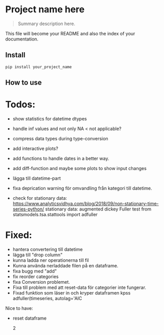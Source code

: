 # Project name here
> Summary description here.


This file will become your README and also the index of your documentation.

## Install

`pip install your_project_name`

## How to use


# Todos:
- show statistics for datetime dtypes
- handle inf values and not only NA < not applicable?
- compress data types during type-conversion
- add interactive plots?
- add functions to handle dates in a better way.
- add diff-function and maybe some plots to show input changes
- lägga till datetime-part
- fixa deprication warning för omvandling från kategori till datetime.


- check for stationary data:
https://www.analyticsvidhya.com/blog/2018/09/non-stationary-time-series-python/
stationary data:
augmented dickey Fuller test
from statsmodels.tsa.stattools import adfuller


# Fixed:
- hantera convertering till datetime
- lägga till "drop column"
- kunna ladda ner operationerna till fil
- Kunna använda nerladdade filen på en dataframe.
- fixa bugg med "add"
- fix reorder categories
- fixa Conversion problemet.
- Fixa till problem med att reset-data för categorier inte fungerar.
- Fixad funktion som läser in och kryper dataframen
kpss
	adfuller(timeseries, autolag='AIC

Nice to have:
- reset dataframe





    2



